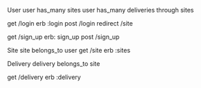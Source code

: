 User
user has_many sites
user has_many deliveries through sites

get /login
    erb :login
 post /login 
   redirect /site

get /sign_up
    erb: sign_up
  post /sign_up 

Site
 site belongs_to user 
  get /site
    erb :sites


Delivery
 delivery belongs_to site 
 
  get /delivery 
    erb :delivery
